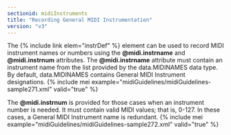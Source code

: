 ```yaml
---
sectionid: midiInstruments
title: "Recording General MIDI Instrumentation"
version: "v3"
---
```


The {% include link elem="instrDef" %} element can be used to record MIDI instrument names or numbers using the **@midi.instrname** and **@midi.instrnum** attributes. The **@midi.instrname** attribute must contain an instrument name from the list provided by the data.MIDINAMES data type. By default, data.MIDINAMES contains General MIDI Instrument designations.
{% include mei example="midiGuidelines/midiGuidelines-sample271.xml" valid="true" %}
    
The **@midi.instrnum** is provided for those cases when an instrument number is needed. It must contain valid MIDI values; that is, 0-127. In these cases, a General MIDI Instrument name is redundant.
{% include mei example="midiGuidelines/midiGuidelines-sample272.xml" valid="true" %}
    